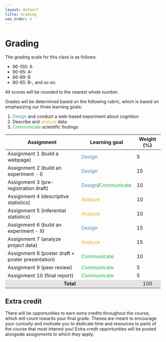 ```yaml
---
layout: default
title: Grading
nav_order: 4
---
```


# Grading

The grading scale for this class is as follows:

- 96-100: A
- 90-95: A-
- 86-89: B
- 80-85: B-, and so on.

All scores will be rounded to the nearest whole number. 

Grades will be determined based on the following rubric, which is based on emphasizing our three learning goals: 
1. <span style="color:#508AB0">Design</span> and conduct a web-based experiment about cognition 
2. Describe and <span style="color:#E7AC10">analyze</span> data 
3. <span style="color:#1CB447">Communicate</span> scientific findings


<table>
    <thead>
        <tr>
            <th>Assignment</th>
            <th>Learning goal</th>
            <th>Weight (%)</th>
        </tr>
    </thead>
    <tbody>
        <tr><td>Assignment 1 (build a webpage)</td><td><span style="color:#508AB0">Design</span></td><td>5</td></tr>
        <tr><td>Assignment 2 (build an experiment - I)</td><td><span style="color:#508AB0">Design</span></td><td>15</td></tr>
        <tr><td>Assignment 3 (pre-registration draft)</td><td><span style="color:#508AB0">Design</span>/<span style="color:#1CB447">Communicate</span> </td><td>10</td></tr>
        <tr><td>Assignment 4 (descriptive statistics)</td><td><span style="color:#E7AC10">Analyze</span></td><td>10</td></tr>
        <tr><td>Assignment 5 (inferential statistics)</td><td><span style="color:#E7AC10">Analyze</span></td><td>10</td></tr>
        <tr><td>Assignment 6 (build an experiment - II)</td><td><span style="color:#508AB0">Design</span></td><td>15</td></tr>
        <tr><td>Assignment 7 (analyze project data)</td><td><span style="color:#E7AC10">Analyze</span></td><td>15</td></tr>
        <tr><td>Assignment 8 (poster draft + poster presentation)</td><td><span style="color:#1CB447">Communicate</span> </td><td>10</td></tr>
        <tr><td>Assignment 9 (peer review)</td><td><span style="color:#1CB447">Communicate</span> </td><td>5</td></tr>
        <tr><td>Assignment 10 (final report)</td><td><span style="color:#1CB447">Communicate</span> </td><td>5</td></tr>
        <tr><td style="text-align: center; vertical-align: middle;background-color:#E5E4E2" colspan=2><strong>Total</strong></td><td style="text-align: center; vertical-align: middle;background-color:#E5E4E2">100</td></tr>
    </tbody>
</table>

## Extra credit

There will be opportunities to earn extra credits throughout the course, which will count towards your final grade. Thesea are meant to encourage your curiosity and motivate you to dedicate time and resources to parts of the course that most interest you! Extra credit opportunities will be posted alongside assignments to which they apply.